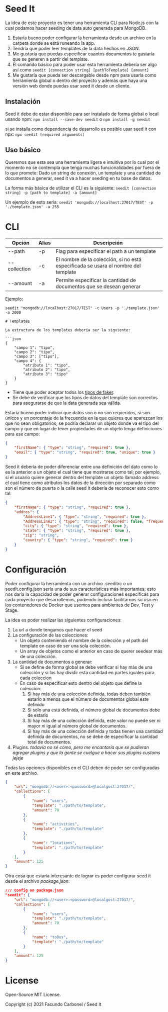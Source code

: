 # Seed It

La idea de este proyecto es tener una herramienta CLI para Node.js con la cual podamos hacer seeding de data auto generada para MongoDB.

1. Estaría bueno poder configurar la herramienta desde un archivo en la carpeta donde se está runeando la app.
2. Tendría que poder leer templates de la data hechos en JSON.
3. Me gustaría que puedas especificar cuantos documentos te gustaría que se generen a partir del template.
4. El comando básico para poder usar esta herramienta debería ser algo así como `seedit [connection string] [pathToTemplate] [amount]`
5. Me gustaría que pueda ser descargable desde npm para usarla como herramienta global o dentro del proyecto y además que haya una versión web donde puedas usar seed it desde un cliente.

## Instalación

Seed it debe de estar disponible para ser instalado de forma global o local usando npm:
`npm install --save-dev seedit` o `npm install -g seedit`

si se installa como dependencia de desarrollo es posible usar seed it con npx:
`npx seedit [required arguments]`

## Uso básico

Queremos que esta sea una herramienta ligera e intuitiva por lo cual por el momento no se contempla que tenga muchas funcionalidades por fuera de lo que promete: Dado un string de conexión, un template y una cantidad de documentos a generar, seed it va a hacer seeding en tu base de datos.

La forma más básica de utilizar el CLI es la siguiente:
`seedit [connection string] -p [path to template] -a [amount]`

Un ejemplo de esto sería:
`seedit 'mongodb://localhost:27017/TEST' -p './template.json' -a 255`

# CLI

| Opción       | Alias | Descripción                                                                                                            |
| ------------ | ----- | ---------------------------------------------------------------------------------------------------------------------- |
| --path       | -p    | Flag para especificar el path a un template                                                                            |
| --collection | -c    | El nombre de la colección, si no está especificada se usara el nombre del template                                     |
| --amount     | -a    | Permite especificar la cantidad de documentos que se desean generar                                                    |

Ejemplo:

```shell
seedit "mongodb://localhost:27017/TEST" -c Users -p './template.json' -a 2000

# Templates

La estructura de los templates debería ser la siguiente:

```json
{
	"campo 1": "tipo",
	"campo 2": "tipo",
	"campo 3": ["tipo"],
	"campo 4": {
		"atributo 1": "tipo",
		"atributo 2": "tipo",
		"atributo 3": "tipo"
	}
}
```

- Tiene que poder aceptar todos los [tipos de faker](https://fakerjs.dev/guide/).
- Se debe de verificar que los tipos de datos del template son correctos para asegurarse de que la data generada sea válida.

Estaría bueno poder indicar que datos son o no son requeridos, si son únicos y un porcentaje de la frecuencia en la que quieres que aparezcan los que no sean obligatorios; se podría declarar un objeto donde va el tipo del campo y que en lugar de tener propiedades de un objeto tenga definiciones para ese campo:

```json
{
	"firstName": { "type": "string", "required": true },
	"email": { "type": "string", "required": true, "unique": true }
}
```

Seed it debería de poder diferenciar entre una definición del dato como lo es la anterior a un objeto el cual tiene que mostrarse como tal; por ejemplo, si el usuario quiere generar dentro del template un objeto llamado address el cual tiene como atributos los datos de la dirección por separado como son el número de puerta o la calle seed it debería de reconocer esto como tal:

```json
{
	"firstName": { "type": "string", "required": true },
	"addres": {
		"AddressLine1": { "type": "string", "required": true },
		"AddressLine2": { "type": "string", "required": false, "frequency": 60 },
		"city": { "type": "string", "required": true },
		"state": { "type": "string", "required": true },
		"zip": "string",
		"country": { "type": "string", "required": true }
	}
}
```

# Configuración

Poder configurar la herramienta con un archivo .seeditrc o un seedit.config.json sería una de sus características más importantes; esto nos daría la capacidad de poder generar configuraciones específicas para cada proyecto que desarrollemos, pudiendo incluso facilitarnos su uso en los contenedores de Docker que usemos para ambientes de Dev, Test y Stage.

La idea es poder realizar las siguientes configuraciones:

1. La url a donde tengamos que hacer el seed
2. La configuración de las colecciones:
   - Un objeto conteniendo el nombre de la colección y el path del template en caso de ser una sola colección.
   - Un array de objetos como el anterior en caso de querer seedear más de una colección.
3. La cantidad de documentos a generar:
   - Si se define de forma global se debe verificar si hay más de una colección y si las hay dividir esta cantidad en partes iguales para cada coleccion
   - En caso de especificar esto dentro del objeto que define la coleccion:
     1. Si hay más de una colección definida, todas deben también estarlo a menos que el número de documentos global este definido
     2. Si solo una está definida, el número global de documentos debe de estarlo
     3. Si hay más de una colección definida, este valor no puede ser ni mayor ni igual al número global de documentos.
     4. Si hay más de una colección definida y todas tienen una cantidad definida de documentos, no se debe de especificar la cantidad total de documentos.
4. Plugins. _todavía no sé cómo, pero me encantaría que se pudieran agregar plugins y que la gente se cuelgue a hacer sus plugins customs jejeje_

Todas las opciones disponibles en el CLI deben de poder ser configuradas en este archivo.

```json
{
	"url": "mongodb://<user>:<password>@localgost:27017/",
	"collections": [
		{
			"name": "users",
			"template": "./path/to/template",
			"amount": 70
		},
		{
			"name": "activities",
			"template": "./path/to/template"
		},
		{
			"name": "locations",
			"template": "./path/to/template"
		}
	],
	"amount": 125
}
```

Otra cosa que estaría interesante de lograr es poder configurar seed it desde el archivo _package.json_:

```json
/// Config on package.json
"seedit": {
    "url": "mongodb://<user>:<password>@localgost:27017/",
    "collections": [
        {
            "name": "users",
            "template": "./path/to/template",
            "amount": 70
        },
        {
            "name": "toDos",
            "template": "./path/to/template"
        }
    ],
    "amount": 125
}
```

# License

Open-Source MIT License.

Copyright (c) 2021 Facundo Carbonel / Seed It

